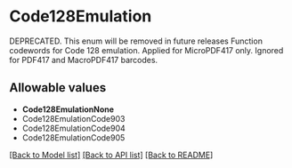 # Code128Emulation

DEPRECATED. This enum will be removed in future releases Function codewords for Code 128 emulation. Applied for MicroPDF417 only. Ignored for PDF417 and MacroPDF417 barcodes.

## Allowable values
* **Code128EmulationNone**
* Code128EmulationCode903
* Code128EmulationCode904
* Code128EmulationCode905

[[Back to Model list]](../README.md#documentation-for-models) [[Back to API list]](../README.md#documentation-for-api-endpoints) [[Back to README]](../README.md)
